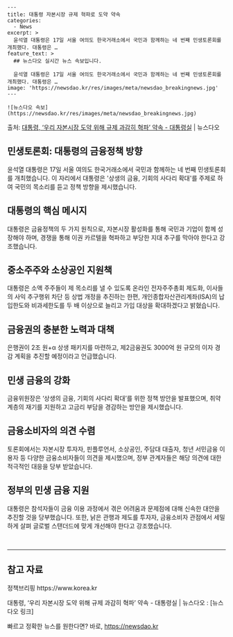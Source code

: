     ---
    title: 대통령 자본시장 규제 혁파로 도약 약속
    categories:
      - News
    excerpt: >
      윤석열 대통령은 17일 서울 여의도 한국거래소에서 국민과 함께하는 네 번째 민생토론회를 개최했다. 대통령은 …
    feature_text: >
      ## 뉴스다오 실시간 뉴스 속보입니다.
    
      윤석열 대통령은 17일 서울 여의도 한국거래소에서 국민과 함께하는 네 번째 민생토론회를 개최했다. 대통령은 …
    image: 'https://newsdao.kr/res/images/meta/newsdao_breakingnews.jpg'
    ---
    
    ![뉴스다오 속보](https://newsdao.kr/res/images/meta/newsdao_breakingnews.jpg)

<p>출처: <a href="https://newsdao.kr/3014" rel="dofollow">대통령, ‘우리 자본시장 도약 위해 규제 과감히 혁파’ 약속 - 대통령실</a> | 뉴스다오</p>

<h2>민생토론회: 대통령의 금융정책 방향</h2>

<p data-ke-size="size16">윤석열 대통령은 17일 서울 여의도 한국거래소에서 국민과 함께하는 네 번째 민생토론회를 개최했습니다. 이 자리에서 대통령은 '상생의 금융, 기회의 사다리 확대'를 주제로 하여 국민의 목소리를 듣고 정책 방향을 제시했습니다.</p>

<h2 data-ke-size="size26">대통령의 핵심 메시지</h2>
<p data-ke-size="size16">대통령은 금융정책의 두 가지 원칙으로, 자본시장 활성화를 통해 국민과 기업이 함께 성장해야 하며, 경쟁을 통해 이권 카르텔을 혁파하고 부당한 지대 추구를 막아야 한다고 강조했습니다.</p>

<h2 data-ke-size="size26">중소주주와 소상공인 지원책</h2>
<p data-ke-size="size16">대통령은 소액 주주들이 제 목소리를 낼 수 있도록 온라인 전자주주총회 제도화, 이사들의 사익 추구행위 차단 등 상법 개정을 추진하는 한편, 개인종합자산관리계좌(ISA)의 납입한도와 비과세한도를 두 배 이상으로 늘리고 가입 대상을 확대하겠다고 밝혔습니다.</p>

<h2 data-ke-size="size26">금융권의 충분한 노력과 대책</h2>
<p data-ke-size="size16">은행권이 2조 원+α 상생 패키지를 마련하고, 제2금융권도 3000억 원 규모의 이자 경감 계획을 추진할 예정이라고 언급했습니다.</p>

<h2 data-ke-size="size26">민생 금융의 강화</h2>
<p data-ke-size="size16">금융위원장은 ‘상생의 금융, 기회의 사다리 확대’를 위한 정책 방안을 발표했으며, 취약계층의 재기를 지원하고 고금리 부담을 경감하는 방안을 제시했습니다.</p>

<h2 data-ke-size="size26">금융소비자의 의견 수렴</h2>
<p data-ke-size="size16">토론회에서는 자본시장 투자자, 핀플루언서, 소상공인, 주담대 대출자, 청년 서민금융 이용자 등 다양한 금융소비자들이 의견을 제시했으며, 정부 관계자들은 해당 의견에 대한 적극적인 대응을 당부 받았습니다.</p>

<h2 data-ke-size="size26">정부의 민생 금융 지원</h2>
<p data-ke-size="size16">대통령은 참석자들이 금융 이용 과정에서 겪은 어려움과 문제점에 대해 신속한 대안을 추진할 것을 당부했습니다. 또한, 낡은 관행과 제도를 투자자, 금융소비자 관점에서 세밀하게 살펴 글로벌 스탠더드에 맞게 개선해야 한다고 강조했습니다.</p>

<p data-ke-size="size16">&nbsp;</p>

<hr>

<h2 data-ke-size="size26">참고 자료</h2>
<p data-ke-size="size16">정책브리핑 https://www.korea.kr</p>
<p data-ke-size="size16">대통령, ‘우리 자본시장 도약 위해 규제 과감히 혁파’ 약속 - 대통령실 | 뉴스다오 : [뉴스 다오 링크]</p>
 

빠르고 정확한 뉴스를 원한다면? 바로, <a href="https://newsdao.kr" rel="dofollow">https://newsdao.kr</a>


    
